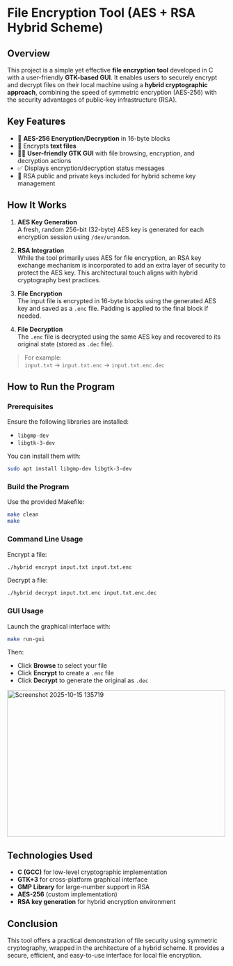 # File Encryption Tool (AES + RSA Hybrid Scheme)

## Overview

This project is a simple yet effective **file encryption tool** developed in C with a user-friendly **GTK-based GUI**. It enables users to securely encrypt and decrypt files on their local machine using a **hybrid cryptographic approach**, combining the speed of symmetric encryption (AES-256) with the security advantages of public-key infrastructure (RSA).

## Key Features

- 🔐 **AES-256 Encryption/Decryption** in 16-byte blocks
- 📁 Encrypts **text files** 
- 🧑‍💻 **User-friendly GTK GUI** with file browsing, encryption, and decryption actions
- ✅ Displays encryption/decryption status messages
- 🔑 RSA public and private keys included for hybrid scheme key management

## How It Works

1. **AES Key Generation**  
   A fresh, random 256-bit (32-byte) AES key is generated for each encryption session using `/dev/urandom`.

2. **RSA Integration**  
   While the tool primarily uses AES for file encryption, an RSA key exchange mechanism is incorporated to add an extra layer of security to protect the AES key. This architectural touch aligns with hybrid cryptography best practices.

3. **File Encryption**  
   The input file is encrypted in 16-byte blocks using the generated AES key and saved as a `.enc` file. Padding is applied to the final block if needed.

4. **File Decryption**  
   The `.enc` file is decrypted using the same AES key and recovered to its original state (stored as `.dec` file).

> For example:  
> `input.txt` → `input.txt.enc` → `input.txt.enc.dec`

## How to Run the Program

### Prerequisites

Ensure the following libraries are installed:
- `libgmp-dev`
- `libgtk-3-dev`

You can install them with:
```bash
sudo apt install libgmp-dev libgtk-3-dev
```

### Build the Program

Use the provided Makefile:
```bash
make clean
make
```

### Command Line Usage

Encrypt a file:
```bash
./hybrid encrypt input.txt input.txt.enc
```

Decrypt a file:
```bash
./hybrid decrypt input.txt.enc input.txt.enc.dec
```

### GUI Usage

Launch the graphical interface with:
```bash
make run-gui
```

Then:
- Click **Browse** to select your file
- Click **Encrypt** to create a `.enc` file
- Click **Decrypt** to generate the original as `.dec`

<img width="501" height="337" alt="Screenshot 2025-10-15 135719" src="https://github.com/user-attachments/assets/4a7fe86e-2f79-4382-88c4-59993af95f73" />

  

## Technologies Used

- **C (GCC)** for low-level cryptographic implementation  
- **GTK+3** for cross-platform graphical interface  
- **GMP Library** for large-number support in RSA  
- **AES-256** (custom implementation)  
- **RSA key generation** for hybrid encryption environment

## Conclusion

This tool offers a practical demonstration of file security using symmetric cryptography, wrapped in the architecture of a hybrid scheme. It provides a secure, efficient, and easy-to-use interface for local file encryption.
